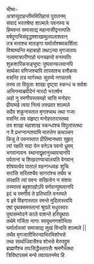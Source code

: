 भीष्मः-  
अत्राप्युदाहन्तीममितिहासं पुरातनम्  
संवादं भरतश्रेष्ठ शाल्मलेः पवनस्य च  
हिमवन्तं समासाद्य महानासीद्वनस्पतिः  
वर्षपूगाभिसंवृद्धश्शाखामूलपलाशवान्  
तत्र मत्ताश्च मातङ्गा घर्मार्ताश्श्रमकर्शिताः  
विश्राम्यन्ति महाबाहो तथाऽन्या मृगजातयः  
नल्वमात्रपरीणाहो घनच्छायो वनस्पतिः  
शुकशारिकसङ्घुष्टः पुष्पवान्फलवानपि  
सार्थका वणिजश्चापि तापसाश्च वनौकसः  
वसन्ति तत्र मार्गस्थाः सुरम्ये नगसत्तमे  
तस्य ता विपुलाः शाखा दृष्ट्वा स्कन्धं च सर्वशः  
अभिगम्याब्रवीदेनं नारदो भरतर्षभ  
अहो नु रमणीयस्त्वमहो चासि मनोहरः  
प्रीयामहे त्वया नित्यं तरुप्रवर शाल्मले  
सदैव शकुनास्तात मृगाश्चाथ तथा गजाः  
वसन्ति तव संहृष्टा मनोहरतरास्तथा  
तव शाखा महाशाख स्कन्धांश्च विपुलांस्तथा  
न वै प्रभग्नान्पश्यामि मारुतेन कथञ्चन  
किन्नु ते पवनस्तात प्रीतिमानथवा सुहृत्  
त्वां रक्षति सदा येन वनेऽत्र पवनो ध्रुवम्  
भगवान्पवनः स्थानाद्वृक्षानुच्चावचानपि  
पर्वतानां च शिखराण्याचालयति वेगवान्  
शोषयत्येव पातालं वहन्गन्धवहः शुचिः  
सरांसि सरितश्चैव सागरांश्च तथैव च  
संरक्षति त्वां पवनः सखित्वेन न संशयः  
तस्मात्त्वं बहुशाखोऽपि पर्णवान्पुष्पवानपि  
इदं च रमणीयं ते प्रतिभाति वनस्पते  
य इमे विहगास्तात रमन्ते मुदितास्त्वयि  
एषां पृथक्समस्तानां श्रूयते मधुरस्वरः  
पुष्पसम्मोदने काले वाशन्ते हरियूथपाः  
तथेमे गर्जिता नागाः स्वयूथगणशोभिताः  
घर्मार्तास्त्वां समासाद्य सुखं विन्दति शाल्मले ||  
तथैव मृगजातीभिरन्याभिरभिशोभसे  
तथा सार्थाधिवासैश्च शोभसे मेरुवद्द्रुम  
ब्राह्मणैश्च तपःसिद्धैस्तापसैः श्रमणैस्तथा  
त्रिविष्टपसमं मन्ये तवायतनमेव हि   
